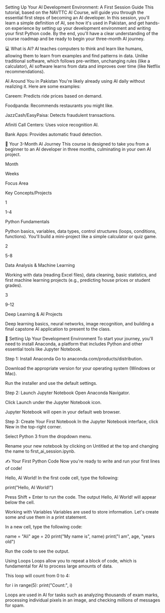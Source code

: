 Setting Up Your AI Development Environment: A First Session Guide
This tutorial, based on the NAVTTC AI Course, will guide you through the essential first steps of becoming an AI developer. In this session, you'll learn a simple definition of AI, see how it's used in Pakistan, and get hands-on experience by setting up your development environment and writing your first Python code. By the end, you'll have a clear understanding of the course roadmap and be ready to begin your three-month AI journey.

💻 What is AI?
AI teaches computers to think and learn like humans, allowing them to learn from examples and find patterns in data. Unlike traditional software, which follows pre-written, unchanging rules (like a calculator), AI software learns from data and improves over time (like Netflix recommendations).

AI Around You in Pakistan
You're likely already using AI daily without realizing it. Here are some examples:

Careem: Predicts ride prices based on demand.

Foodpanda: Recommends restaurants you might like.

JazzCash/EasyPaisa: Detects fraudulent transactions.

Afiniti Call Centers: Uses voice recognition AI.

Bank Apps: Provides automatic fraud detection.

🚀 Your 3-Month AI Journey
This course is designed to take you from a beginner to an AI developer in three months, culminating in your own AI project.

Month

Weeks

Focus Area

Key Concepts/Projects

1

1-4

Python Fundamentals

Python basics, variables, data types, control structures (loops, conditions, functions). You'll build a mini-project like a simple calculator or quiz game.

2

5-8

Data Analysis & Machine Learning

Working with data (reading Excel files), data cleaning, basic statistics, and first machine learning projects (e.g., predicting house prices or student grades).

3

9-12

Deep Learning & AI Projects

Deep learning basics, neural networks, image recognition, and building a final capstone AI application to present to the class.

🔧 Setting Up Your Development Environment
To start your journey, you'll need to install Anaconda, a platform that includes Python and other essential tools like Jupyter Notebook.

Step 1: Install Anaconda
Go to anaconda.com/products/distribution.

Download the appropriate version for your operating system (Windows or Mac).

Run the installer and use the default settings.

Step 2: Launch Jupyter Notebook
Open Anaconda Navigator.

Click Launch under the Jupyter Notebook icon.

Jupyter Notebook will open in your default web browser.

Step 3: Create Your First Notebook
In the Jupyter Notebook interface, click New in the top-right corner.

Select Python 3 from the dropdown menu.

Rename your new notebook by clicking on Untitled at the top and changing the name to first_ai_session.ipynb.

✍️ Your First Python Code
Now you're ready to write and run your first lines of code!

Hello, AI World!
In the first code cell, type the following:

print("Hello, AI World!")

Press Shift + Enter to run the code. The output Hello, AI World! will appear below the cell.

Working with Variables
Variables are used to store information. Let's create some and use them in a print statement.

In a new cell, type the following code:

name = "Ali"
age = 20
print("My name is", name)
print("I am", age, "years old")

Run the code to see the output.

Using Loops
Loops allow you to repeat a block of code, which is fundamental for AI to process large amounts of data.

This loop will count from 0 to 4:

for i in range(5):
  print("Count:", i)

Loops are used in AI for tasks such as analyzing thousands of exam marks, processing individual pixels in an image, and checking millions of messages for spam.

